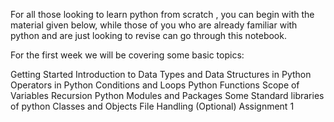 For all those looking to learn python from scratch , you can begin with the material given below, while those of you who are already familiar with python and are just looking to revise can go through this notebook.

For the first week we will be covering some basic topics:

Getting Started
Introduction to Data Types and Data Structures in Python
Operators in Python
Conditions and Loops
Python Functions
Scope of Variables
Recursion
Python Modules and Packages
Some Standard libraries of python
Classes and Objects
File Handling (Optional)
Assignment 1
